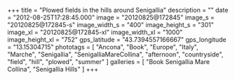 +++
title = "Plowed fields in the hills around Senigallia"
description = ""
date = "2012-08-25T17:28:45.000"
image = "20120825@172845"
image_s = "20120825@172845-s"
image_width_s = "400"
image_height_s = "301"
image_xl = "20120825@172845-xl"
image_width_xl = "1000"
image_height_xl = "752"
gps_latitude = "43.7394557166667"
gps_longitude = "13.15304715"
phototags = [ "Ancona", "Book", "Europe", "Italy", "Marche", "Senigallia", "SenigalliaMareCollina", "afternoon", "countryside", "field", "hill", "plowed", "summer" ]
galleries = [ "Book Senigallia Mare Collina", "Senigallia Hills" ]
+++

